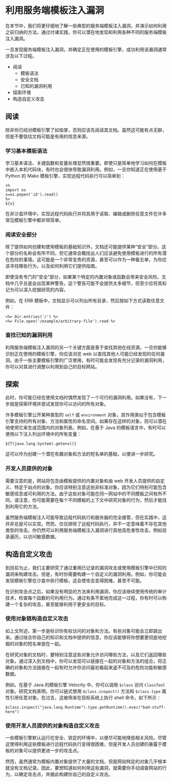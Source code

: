 # 利用服务端模板注入漏洞

在本节中，我们将更仔细地了解一些典型的服务端模板注入漏洞，并演示如何利用之前归纳的方法。通过付诸实践，你可以潜在地发现和利用各种不同的服务端模板注入漏洞。

一旦发现服务端模板注入漏洞，并确定正在使用的模板引擎，成功利用该漏洞通常涉及以下过程。

- 阅读
    - 模板语法
    - 安全文档
    - 已知的漏洞利用
- 探索环境
- 构造自定义攻击


## 阅读

除非你已经对模板引擎了如指掌，否则应该先阅读其文档。虽然这可能有点无聊，但是不要低估文档可能是有用的信息来源。

### 学习基本模板语法

学习基本语法、关键函数和变量处理显然很重要。即使只是简单地学习如何在模板中嵌入本机代码块，有时也会很快导致漏洞利用。例如，一旦你知道正在使用基于 Python 的 Mako 模板引擎，实现远程代码执行可以简单到：
```
<%
import os
x=os.popen('id').read()
%>
${x}
```

在非沙盒环境中，实现远程代码执行并将其用于读取、编辑或删除任意文件在许多常见模板引擎中都非常简单。


### 阅读安全部分

除了提供如何创建和使用模板的基础知识外，文档还可能提供某种“安全”部分。这个部分的名称会有所不同，但它通常会概括出人们应该避免使用模板进行的所有潜在危险的事情。这可能是一个非常宝贵的资源，甚至可以作为一种备忘单，为你应该寻找哪些行为，以及如何利用它们提供指南。

即使没有专门的“安全”部分，如果某个特定的内置对象或函数会带来安全风险，文档中几乎总是会出现某种警告。这个警告可能不会提供太多细节，但至少应将其标记为可以深入挖掘研究的内容。

例如，在 ERB 模板中，文档显示可以列出所有目录，然后按如下方式读取任意文件：
```
<%= Dir.entries('/') %>
<%= File.open('/example/arbitrary-file').read %>
```


### 查找已知的漏洞利用

利用服务端模板注入漏洞的另一个关键方面是善于查找其他在线资源。一旦你能够识别正在使用的模板引擎，你应该浏览 web 以查找其他人可能已经发现的任何漏洞。由于一些主要模板引擎的广泛使用，有时可能会发现有充分记录的漏洞利用，你可以对其进行调整以利用到自己的目标网站。


## 探索

此时，你可能已经在使用文档时偶然发现了一个可行的漏洞利用。如果没有，下一步就是探索环境并尝试发现你可以访问的所有对象。

许多模板引擎公开某种类型的 `self` 或 `environment` 对象，其作用类似于包含模板引擎支持的所有对象、方法和属性的命名空间。如果存在这样的对象，则可以潜在地使用它来生成范围内的对象列表。例如，在基于 Java 的模板语言中，有时可以使用以下注入列出环境中的所有变量：
```
${T(java.lang.System).getenv()}
```

这可以作为创建一个潜在有趣对象和方法的短名单的基础，以便进一步研究。


### 开发人员提供的对象

需要注意的是，网站将包含由模板提供的内置对象和由 web 开发人员提供的自定义、特定于站点的对象。你应该特别注意这些非标准对象，因为它们特别可能包含敏感信息或可利用的方法。由于这些对象可能在同一网站中的不同模板之间有所不同，请注意，你可能需要在每个不同模板的上下文中研究对象的行为，然后才能找到利用它的方法。

虽然服务端模板注入可能导致远程代码执行和服务器的完全接管，但在实践中，这并非总是可以实现。然而，仅仅排除了远程代码执行，并不一定意味着不存在其他类型的攻击。你仍然可以利用服务端模板注入漏洞进行其他高危害性攻击，例如目录遍历，以访问敏感数据。


## 构造自定义攻击

到目前为止，我们主要研究了通过重用已记录的漏洞攻击或使用模板引擎中已知的漏洞来构建攻击。但是，有时你需要构建一个自定义的漏洞利用。例如，你可能会发现模板引擎在沙盒中执行模板，这会使攻击变得困难，甚至不可能。

在识别攻击点之后，如果没有明显的方法来利用漏洞，你应该继续使用传统的审计技术，检查每个函数的可利用行为。通过有条不紊地完成这一过程，你有时可以构建一个复杂的攻击，甚至能够利用于更安全的目标。


### 使用对象链构造自定义攻击

如上文所述，第一步是标识你有权访问的对象和方法。有些对象可能会立即跳出来。通过结合你自己的知识和文档中提供的信息，你应该能够将你想要更彻底地挖掘的对象的短名单放在一起。

在研究对象的文档时，要特别注意这些对象允许访问哪些方法，以及它们返回哪些对象。通过深入到文档中，你可以发现可以链接在一起的对象和方法的组合。将正确的对象和方法链接在一起有时允许你访问最初看起来遥不可及的危险功能和敏感数据。

例如，在基于 Java 的模板引擎 Velocity 中，你可以调用 `$class` 访问 `ClassTool` 对象。研究文档表明，你可以链式使用 `$class.inspect()` 方法和 `$class.type` 属性引用任意对象。在过去，这被用来在目标系统上执行 shell 命令，如下所示：
```
$class.inspect("java.lang.Runtime").type.getRuntime().exec("bad-stuff-here")
```


### 使用开发人员提供的对象构造自定义攻击

一些模板引擎默认运行在安全、锁定的环境中，以便尽可能地降低相关风险。尽管这使得利用这些模板进行远程代码执行变得很困难，但是开发人员创建的暴露于模板的对象可以提供更进一步的攻击点。

然而，虽然通常为模板内置对象提供了大量的文档，但是网站特定的对象几乎根本就没有文档记录。因此，要想知道如何利用这些漏洞，就需要你手动调查网站的行为，以确定攻击点，并据此构建你自己的自定义攻击。